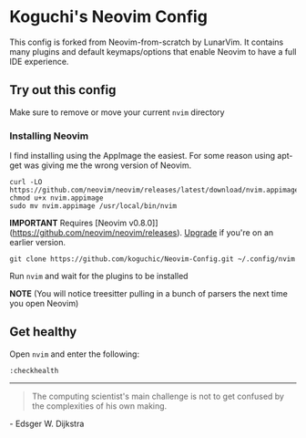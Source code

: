 # Koguchi's Neovim Config

This config is forked from Neovim-from-scratch by LunarVim.  It contains many plugins and default keymaps/options that enable Neovim to have a full IDE experience.

## Try out this config

Make sure to remove or move your current `nvim` directory

### Installing Neovim

I find installing using the AppImage the easiest.  For some reason using apt-get was giving me the wrong version of Neovim. 
```
curl -LO https://github.com/neovim/neovim/releases/latest/download/nvim.appimage
chmod u+x nvim.appimage
sudo mv nvim.appimage /usr/local/bin/nvim
```

**IMPORTANT** Requires [Neovim v0.8.0]](https://github.com/neovim/neovim/releases).  [Upgrade](#upgrade-to-latest-release) if you're on an earlier version. 
```
git clone https://github.com/koguchic/Neovim-Config.git ~/.config/nvim
```

Run `nvim` and wait for the plugins to be installed 

**NOTE** (You will notice treesitter pulling in a bunch of parsers the next time you open Neovim) 

## Get healthy

Open `nvim` and enter the following:

```
:checkhealth
```

---

> The computing scientist's main challenge is not to get confused by the complexities of his own making. 

\- Edsger W. Dijkstra
